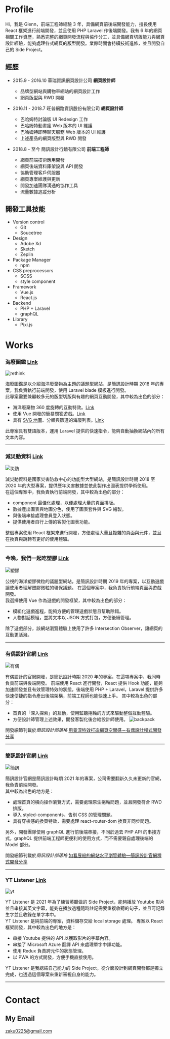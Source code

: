 # Profile
Hi，我是 Glenn，前端工程師經驗 3 年，具備網頁前後端開發能力，擅長使用 React 框架進行前端開發，並且使用 PHP Laravel 作後端開發。我有 6 年的網頁相關工作資歷，熟悉完整的網頁開發流程與協作分工，並具備網頁切版能力與網頁設計經驗，能夠處理各式網頁的版型開發。業餘時間會持續技術進修，並且開發自己的 Side Project。

## 經歷
- 2015.9 - 2016.10 華瑞資訊網頁設計公司 **網頁設計師**  
  - 品牌型網站與購物車網站的網頁設計工作
  - 網頁版型與 RWD 開發

- 2016.11 - 2018.7 旺普網路資訊股份有限公司 **網頁設計師**  
  - 巴哈姆特討論版 UI Redesign 工作
  - 巴哈姆特動畫瘋 Web 版本的 UI 維護
  - 巴哈姆特即時聊天服務 Web 版本的 UI 維護
  - 上述產品的網頁版型與 RWD 開發

- 2018.8 - 至今 簡訊設計行銷有限公司 **前端工程師**  
  - 網頁前端技術應用開發
  - 網頁後端資料庫架設與 API 開發
  - 協助管理客戶伺服器
  - 網頁專案維護與更新
  - 開發加速團隊溝通的協作工具
  - 流量數據追蹤分析 

## 開發工具技能
- Version control
  - Git
  - Soucetree
- Design
  - Adobe Xd
  - Sketch
  - Zeplin
- Package Manager
  - npm
- CSS preprocessors
  - SCSS
  - style component
- Framework  
  - Vue.js
  - React.js
- Backend
  - PHP + Laravel
  - graphQL
- Library
  - Pixi.js


# Works
### 海廢圖鑑 [Link](http://oceantrash.rethinktw.org/)
![rethink](https://github.com/GlennJong/porfolio/blob/master/images/rethink.gif?raw=true "海廢圖鑑")

海廢圖鑑是以介紹海洋廢棄物為主題的議題型網站，是簡訊設計時期 2018 年的專案，我負責執行前端開發，使用 Laravel blade 模板進行開發。  
此專案需要兼顧較多元的版型切版與有趣的網頁互動開發，其中較為出色的部分：
- 海洋廢棄物 360 度旋轉的互動特效。[Link](http://oceantrash.rethinktw.org/marine-debris/rubber-duck)
- 使用 Vue 開發的簡易問答遊戲。[Link](http://oceantrash.rethinktw.org/challenge-start)
- 具有 [SVG 地圖](http://oceantrash.rethinktw.org/zh-TW/map)、分類與篩選的海廢列表。[Link](http://oceantrash.rethinktw.org/)  

此專案具有雙語版本，運用 Laravel 提供的快速指令，能夠自動抽換網站內的所有文本內容。

---
### 減災動資料 [Link](https://drrstat.ncdr.nat.gov.tw/)
![災防](https://github.com/GlennJong/porfolio/blob/master/images/ncdr.png?raw=true "減災動資料")

減災動資料是國家災害防救中心的功能型大型網站，是簡訊設計時期 2018 至 2020 年的大型專案，提供歷年災害數據並依此製作出圖表提供學術使用。  
在這個專案中，我負責執行前端開發，其中較為出色的部分：
- component 最佳化處理，以便處理大量的頁面排版。
- 數據產出圖表與地圖分色，使用了圖表套件與 SVG 繪製。
- 與後端串接處理會員登入狀態。
- 提供使用者自行上傳的客製化圖表功能。
  
整個專案使用 React 框架來進行開發，方便處理大量且複雜的頁面與元件，並且在換頁與跳轉有更好的使用體驗。


---
### 今晚，我們一起吃塑膠 [Link](http://pnn.pts.org.tw/yumyum/)
![塑膠](https://github.com/GlennJong/porfolio/blob/master/images/pnn.png?raw=true "今晚，我們一起吃塑膠")  

公視的海洋塑膠微粒的議題型網站，是簡訊設計時期 2019 年的專案，以互動遊戲讓使用者理解塑膠微粒的環保議題。
在這個專案中，我負責執行前端頁面與遊戲開發。  
我選擇使用 Vue 作為遊戲的開發框架，其中較為出色的部分：
- 模組化遊戲進程，能夠方便的管理遊戲狀態且幫助除錯。
- 人物對話模組，並將文本以 JSON 方式打包，方便後續管理。
  
除了遊戲部分，該網站瀏覽體驗上使用了許多 Intersection Observer，讓網頁的互動更活潑。

---
### 有偶設計官網 [Link](https://yoodesign.com.tw/)
![有偶](https://github.com/GlennJong/porfolio/blob/master/images/yoodesign.gif?raw=true "yoodesign")

有偶設計的官網開發，是簡訊設計時期 2020 年的專案，在這項專案中，我同時負責前端與後端開發。
前端使用 React 進行開發，React 提供 Hook 功能，能夠加速開發並且有效管理特效的狀態，後端使用 PHP + Laravel，Laravel 提供許多快速便捷的指令產出後端架構，前端工程師也能快速上手。
其中較為出色的部分：
- 首頁的「深入探索」的互動，使用監聽捲軸的方式來驅動整個互動體驗。
- 方便設計師管理上述效果，開發客製化後台給設計師使用。
  ![backpack](https://github.com/GlennJong/porfolio/blob/master/images/yoodesign-back.png?raw=true "backpack")

開發細節刊載於*簡訊設計部落格* [用景深特效打造網頁空間感－有偶設計程式開發分享](https://blog.simpleinfo.cc/blog/talk/yoo-design-code-sharing)


---
### 簡訊設計官網 [Link](https://www.simpleinfo.cc/)
![簡訊](https://github.com/GlennJong/porfolio/blob/master/images/simpleinfo.gif?raw=true "simpleinfo")

簡訊設計官網是簡訊設計時期 2021 年的專案，公司需要翻新久久未更新的官網，我負責前端開發。  
其中較為出色的地方是：
- 處理首頁的橫向操作瀏覽方式，需要處理原生捲軸問題，並且開發符合 RWD 排版。
- 導入 styled-components，告別 CSS 的管理問題。
- 具有穿梭感的換頁特效，需要處理 react-router-dom 換頁非同步問題。

另外，開發團隊使用 graphQL 進行前後端串接，不同於過去 PHP API 的串接方式，graphQL 提供前端工程師更便利的使用方式，而不需要親自處理後端的 Model 部分。

開發細節刊載於*簡訊設計部落格* [如看展般的網站水平瀏覽體驗—簡訊設計官網程式開發分享](https://blog.simpleinfo.cc/blog/talk/simpleinfo-official-code-sharing)


---
   
### YT Listener [Link](http://learn.glenn.tw/)
![yt](https://github.com/GlennJong/porfolio/blob/master/images/yt.png?raw=true "ytlistener")

YT Listener 是 2021 年為了練習英聽做的 Side Project，能夠播放 Youtube 影片並且串接其英文字幕，能夠在播放過程隨時註記需要重複收聽的句子，並且可記錄生字並且收錄在單字本中。  
YT Listener 是純前端的專案，資料儲存交給 local storage 處理。
專案以 React 框架開發，其中較為出色的地方是：
- 串接 Youtube 提供的 API 以獲取影片的字幕內容。
- 串接了 Microsoft Azure 翻譯 API 來處理單字中譯功能。
- 使用 Redux 負責跨元件的狀態管理。
- 以 PWA 的方式開發，方便手機直接使用。

YT Listener 是我總結自己能力的 Side Project，從介面設計到網頁開發都是獨立完成，也透過這個專案來重新審視自身的能力。


---
# Contact
## My Email
zaku0225@gmail.com

